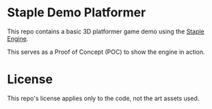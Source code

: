 # Staple Demo Platformer

This repo contains a basic 3D platformer game demo using the [Staple Engine](https://github.com/LittleCodingFox/StapleEngine/).

This serves as a Proof of Concept (POC) to show the engine in action.

# License

This repo's license applies only to the code, not the art assets used.
